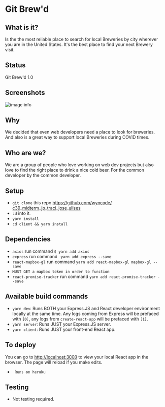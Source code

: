 # Git Brew'd


## What is it?

Is the the most reliable place to search for local Breweries by city wherever you are in the United States. It's the best place to find your next Brewery visit.

## Status

Git Brew'd 1.0

## Screenshots
![image info](../client/src/photos/ScreenShot.png)


## Why

We decided that even web developers need a place to look for breweries. And also is a great way to support local Breweries during COVID times.

## Who are we?

We are a group of people who love working on web dev projects but also love to find the right place to drink a nice cold beer. For the common developer by the common developer.

## Setup

- `git clone` this repo [https://github.com/wyncode/    c39_midterm_jp_traci_jose_ulises](https://github.com/wyncode/c39_midterm_jp_traci_jose_ulises)
- `cd` into it.
- `yarn install`
- `cd client && yarn install`

## Dependencies

- `axios` run command `$ yarn add axios`
- `express` run command ` yarn add express --save`
- `react-mapbox-gl` run command `yarn add react-mapbox-gl mapbox-gl --save`
- `MUST GET a mapbox token in order to function`
- `react-promise-tracker` run command `yarn add react-promise-tracker --save`

## Available build commands

- `yarn dev`: Runs BOTH your Express.JS and React developer environment locally at the same time. Any logs coming from Express will be prefaced with `[0]`, any logs from `create-react-app` will be prefaced with `[1]`.
- `yarn server`: Runs JUST your Express.JS server.
- `yarn client`: Runs JUST your front-end React app.


## To deploy

You can go to [http://localhost:3000](http://localhost:3000) to view your local React app in the browser. The page will reload if you make edits.

- ` Runs on heroku`


## Testing
- Not testing required.
